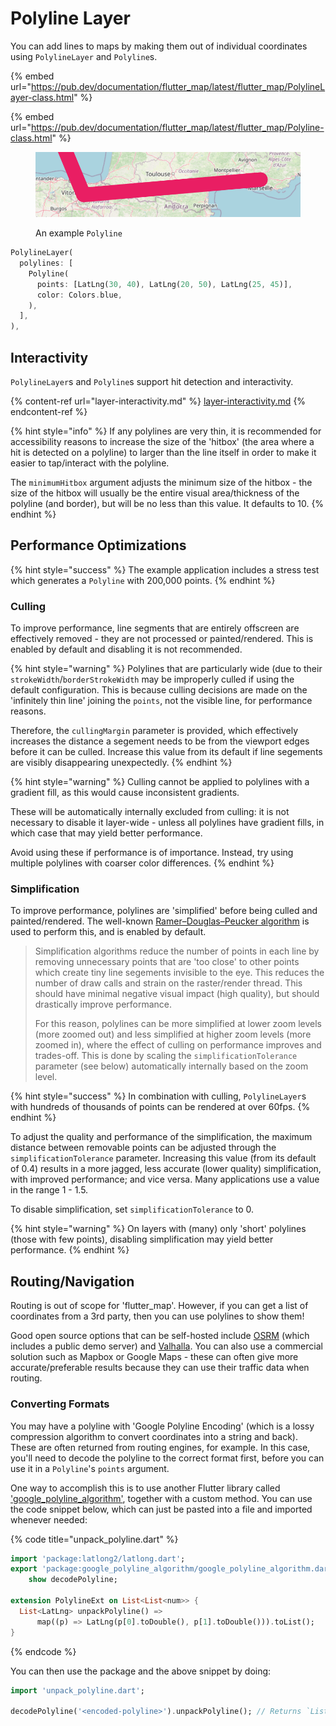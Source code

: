# Polyline Layer

You can add lines to maps by making them out of individual coordinates using `PolylineLayer` and `Polyline`s.

{% embed url="https://pub.dev/documentation/flutter_map/latest/flutter_map/PolylineLayer-class.html" %}

{% embed url="https://pub.dev/documentation/flutter_map/latest/flutter_map/Polyline-class.html" %}

<figure><img src="../.gitbook/assets/ExamplePolyline.png" alt=""><figcaption><p>An example <code>Polyline</code></p></figcaption></figure>

```dart
PolylineLayer(
  polylines: [
    Polyline(
      points: [LatLng(30, 40), LatLng(20, 50), LatLng(25, 45)],
      color: Colors.blue,
    ),
  ],
),
```

## Interactivity

`PolylineLayer`s and `Polyline`s support hit detection and interactivity.

{% content-ref url="layer-interactivity.md" %}
[layer-interactivity.md](layer-interactivity.md)
{% endcontent-ref %}

{% hint style="info" %}
If any polylines are very thin, it is recommended for accessibility reasons to increase the size of the 'hitbox' (the area where a hit is detected on a polyline) to larger than the line itself in order to make it easier to tap/interact with the polyline.

The `minimumHitbox` argument adjusts the minimum size of the hitbox - the size of the hitbox will usually be the entire visual area/thickness of the polyline (and border), but will be no less than this value. It defaults to 10.
{% endhint %}

## Performance Optimizations

{% hint style="success" %}
The example application includes a stress test which generates a `Polyline` with 200,000 points.
{% endhint %}

### Culling

To improve performance, line segments that are entirely offscreen are effectively removed - they are not processed or painted/rendered. This is enabled by default and disabling it is not recommended.

{% hint style="warning" %}
Polylines that are particularly wide (due to their `strokeWidth`/`borderStrokeWidth` may be improperly culled if using the default configuration. This is because culling decisions are made on the 'infinitely thin line' joining the `points`, not the visible line, for performance reasons.

Therefore, the `cullingMargin` parameter is provided, which effectively increases the distance a segement needs to be from the viewport edges before it can be culled. Increase this value from its default if line segements are visibly disappearing unexpectedly.
{% endhint %}

{% hint style="warning" %}
Culling cannot be applied to polylines with a gradient fill, as this would cause inconsistent gradients.

These will be automatically internally excluded from culling: it is not necessary to disable it layer-wide - unless all polylines have gradient fills, in which case that may yield better performance.

Avoid using these if performance is of importance. Instead, try using multiple polylines with coarser color differences.
{% endhint %}

### Simplification

To improve performance, polylines are 'simplified' before being culled and painted/rendered. The well-known [Ramer–Douglas–Peucker algorithm](https://en.wikipedia.org/wiki/Ramer%E2%80%93Douglas%E2%80%93Peucker\_algorithm) is used to perform this, and is enabled by default.

> Simplification algorithms reduce the number of points in each line by removing unnecessary points that are 'too close' to other points which create tiny line segements invisible to the eye. This reduces the number of draw calls and strain on the raster/render thread. This should have minimal negative visual impact (high quality), but should drastically improve performance.
>
> For this reason, polylines can be more simplified at lower zoom levels (more zoomed out) and less simplified at higher zoom levels (more zoomed in), where the effect of culling on performance improves and trades-off. This is done by scaling the `simplificationTolerance` parameter (see below) automatically internally based on the zoom level.

{% hint style="success" %}
In combination with culling, `PolylineLayer`s with hundreds of thousands of points can be rendered at over 60fps.
{% endhint %}

To adjust the quality and performance of the simplification, the maximum distance between removable points can be adjusted through the `simplificationTolerance` parameter. Increasing this value (from its default of 0.4) results in a more jagged, less accurate (lower quality) simplification, with improved performance; and vice versa. Many applications use a value in the range 1 - 1.5.

To disable simplification, set `simplificationTolerance` to 0.&#x20;

{% hint style="warning" %}
On layers with (many) only 'short' polylines (those with few points), disabling simplification may yield better performance.
{% endhint %}

## Routing/Navigation

Routing is out of scope for 'flutter\_map'. However, if you can get a list of coordinates from a 3rd party, then you can use polylines to show them!

Good open source options that can be self-hosted include [OSRM](http://project-osrm.org/) (which includes a public demo server) and [Valhalla](https://github.com/valhalla/valhalla). You can also use a commercial solution such as Mapbox or Google Maps - these can often give more accurate/preferable results because they can use their traffic data when routing.

### Converting Formats

You may have a polyline with 'Google Polyline Encoding' (which is a lossy compression algorithm to convert coordinates into a string and back). These are often returned from routing engines, for example. In this case, you'll need to decode the polyline to the correct format first, before you can use it in a `Polyline`'s `points` argument.

One way to accomplish this is to use another Flutter library called ['google\_polyline\_algorithm'](https://pub.dev/packages/google\_polyline\_algorithm), together with a custom method. You can use the code snippet below, which can just be pasted into a file and imported whenever needed:

{% code title="unpack_polyline.dart" %}
```dart
import 'package:latlong2/latlong.dart';
export 'package:google_polyline_algorithm/google_polyline_algorithm.dart'
    show decodePolyline;

extension PolylineExt on List<List<num>> {
  List<LatLng> unpackPolyline() =>
      map((p) => LatLng(p[0].toDouble(), p[1].toDouble())).toList();
}
```
{% endcode %}

You can then use the package and the above snippet by doing:

```dart
import 'unpack_polyline.dart';

decodePolyline('<encoded-polyline>').unpackPolyline(); // Returns `List<LatLng>` for a map polyline
```
